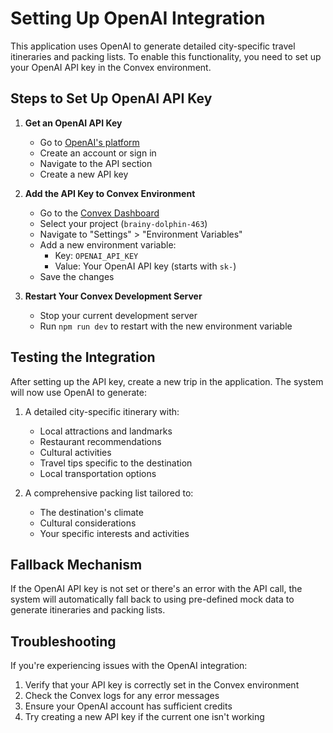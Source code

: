 # Setting Up OpenAI Integration

This application uses OpenAI to generate detailed city-specific travel itineraries and packing lists. To enable this functionality, you need to set up your OpenAI API key in the Convex environment.

## Steps to Set Up OpenAI API Key

1. **Get an OpenAI API Key**
   - Go to [OpenAI's platform](https://platform.openai.com/signup)
   - Create an account or sign in
   - Navigate to the API section
   - Create a new API key

2. **Add the API Key to Convex Environment**
   - Go to the [Convex Dashboard](https://dashboard.convex.dev)
   - Select your project (`brainy-dolphin-463`)
   - Navigate to "Settings" > "Environment Variables"
   - Add a new environment variable:
     - Key: `OPENAI_API_KEY`
     - Value: Your OpenAI API key (starts with `sk-`)
   - Save the changes

3. **Restart Your Convex Development Server**
   - Stop your current development server
   - Run `npm run dev` to restart with the new environment variable

## Testing the Integration

After setting up the API key, create a new trip in the application. The system will now use OpenAI to generate:

1. A detailed city-specific itinerary with:
   - Local attractions and landmarks
   - Restaurant recommendations
   - Cultural activities
   - Travel tips specific to the destination
   - Local transportation options

2. A comprehensive packing list tailored to:
   - The destination's climate
   - Cultural considerations
   - Your specific interests and activities

## Fallback Mechanism

If the OpenAI API key is not set or there's an error with the API call, the system will automatically fall back to using pre-defined mock data to generate itineraries and packing lists.

## Troubleshooting

If you're experiencing issues with the OpenAI integration:

1. Verify that your API key is correctly set in the Convex environment
2. Check the Convex logs for any error messages
3. Ensure your OpenAI account has sufficient credits
4. Try creating a new API key if the current one isn't working

